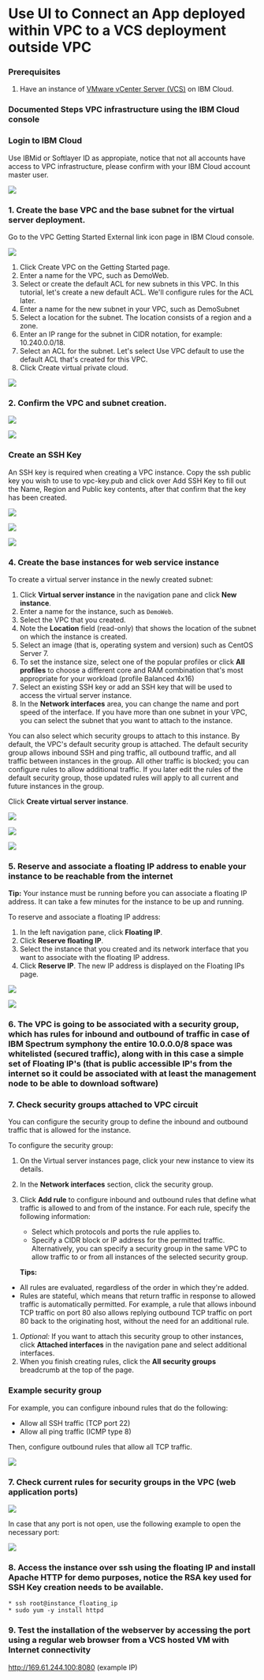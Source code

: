 # Use UI to Connect an App deployed within VPC to a VCS deployment outside VPC
### Prerequisites

1. Have an instance of [VMware vCenter Server (VCS)](https://cloud.ibm.com/docs/services/vmwaresolutions?topic=vmware-solutions-vc_vcenterserveroverview) on IBM Cloud.

### Documented Steps VPC infrastructure using the IBM Cloud console

### Login to IBM Cloud
Use IBMid or Softlayer ID as appropiate, notice that not all accounts have access to VPC infrastructure, please confirm with your IBM Cloud account master user.

![](Images/login.png)


### 1. Create the base VPC and the base subnet for the virtual server deployment.

Go to the VPC Getting Started External link icon page in IBM Cloud console.

![](Images/VPC%20creation%2001.png)

1. Click Create VPC on the Getting Started page.
2. Enter a name for the VPC, such as DemoWeb.
3. Select or create the default ACL for new subnets in this VPC. In this tutorial, let's create a new default ACL. We'll configure rules for the ACL later.
4. Enter a name for the new subnet in your VPC, such as DemoSubnet
5. Select a location for the subnet. The location consists of a region and a zone. 
6. Enter an IP range for the subnet in CIDR notation, for example: 10.240.0.0/18.
7. Select an ACL for the subnet. Let's select Use VPC default to use the default ACL that's created for this VPC.
8. Click Create virtual private cloud.

![](images/integration%20vpc%2001.png)

### 2. Confirm the VPC and subnet creation.
![](images/VPC%20creation%2003.png)

![](Images/VPC%20creation%2004.png)


### Create an SSH Key

An SSH key is required when creating a VPC instance. Copy the ssh public key you wish to use to vpc-key.pub and click over Add SSH Key to fill out the Name, Region and Public key contents, after that confirm that the key has been created.

![](Images/SSH%20creation%2001.png)

![](Images/SSH%20creation%2002.png)

![](Images/SSH%20creation%2003.png)

### 4. Create the base instances for web service instance

To create a virtual server instance in the newly created subnet:

1. Click **Virtual server instance** in the navigation pane and click **New instance**.
1. Enter a name for the instance, such as `DemoWeb`.
1. Select the VPC that you created.
1. Note the **Location** field (read-only) that shows the location of the subnet on which the instance is created.
1. Select an image (that is, operating system and version) such as CentOS Server 7.
1. To set the instance size, select one of the popular profiles or click **All profiles** to choose a different core and RAM combination that's most appropriate for your workload (profile Balanced 4x16)
1. Select an existing SSH key or add an SSH key that will be used to access the virtual server instance. 
1. In the **Network interfaces** area, you can change the name and port speed of the interface. If you have more than one subnet in your VPC, you can select the subnet that you want to attach to the instance.


You can also select which security groups to attach to this instance. By default, the VPC's default security group is attached. The default security group allows inbound SSH and ping traffic, all outbound traffic, and all traffic between instances in the group. All other traffic is blocked; you can configure rules to allow additional traffic. If you later edit the rules of the default security group, those updated rules will apply to all current and future instances in the group.

Click **Create virtual server instance**.

![](Images/VSI%20creation%2001.png)

![](images/virtual%20server%20instance.png)

![](Images/VSI%20creation%2003.png)

### 5. Reserve and associate a floating IP address to enable your instance to be reachable from the internet
**Tip:** Your instance must be running before you can associate a floating IP address. It can take a few minutes for the instance to be up and running.

To reserve and associate a floating IP address:

1. In the left navigation pane, click **Floating IP**.
1. Click **Reserve floating IP**.
1. Select the instance that you created and its network interface that you want to associate with the floating IP address.
1. Click **Reserve IP**. The new IP address is displayed on the Floating IPs page.

![](Images/Floating%20IP%2001.png)

![](images/Floating%20IP%20association.png)

### 6. The VPC is going to be associated with a security group, which has rules for inbound and outbound of traffic in case of IBM Spectrum symphony the entire 10.0.0.0/8 space was whitelisted (secured traffic), along with in this case a simple set of Floating IP's (that is public accessible IP's from the internet so it could be associated with at least the management node to be able to download software)

### 7. Check security groups attached to VPC circuit

You can configure the security group to define the inbound and outbound traffic that is allowed for the instance.

To configure the security group:

1. On the Virtual server instances page, click your new instance to view its details.
1. In the **Network interfaces** section, click the security group.
1. Click **Add rule** to configure inbound and outbound rules that define what traffic is allowed to and from of the instance. For each rule, specify the following information:  
   * Select which protocols and ports the rule applies to.   
   * Specify a CIDR block or IP address for the permitted traffic. Alternatively, you can specify a security group in the same VPC to allow traffic to or from all instances of the selected security group.    

   **Tips:**  
  * All rules are evaluated, regardless of the order in which they're added. 
  * Rules are stateful, which means that return traffic in response to allowed traffic is automatically permitted. For example, a rule that allows inbound TCP traffic on port 80 also allows replying outbound TCP traffic on port 80 back to the originating host, without the need for an additional rule.
1. _Optional:_ If you want to attach this security group to other instances, click **Attached interfaces** in the navigation pane  and select additional interfaces.
1. When you finish creating rules, click the **All security groups** breadcrumb at the top of the page.

### Example security group  

For example, you can configure inbound rules that do the following:

 * Allow all SSH traffic (TCP port 22)
 * Allow all ping traffic (ICMP type 8)
 
Then, configure outbound rules that allow all TCP traffic.

![](images/VPC%20security%20group.png)

### 7. Check current rules for security groups in the VPC (web application ports)
![](images/HPC%20security%20ports.png)

In case that any port is not open, use the following example to open the necessary port:

![](Images/Security%20group%2003.png)

### 8. Access the instance over ssh using the floating IP and install Apache HTTP for demo purposes, notice the RSA key used for SSH Key creation needs to be available.
```
* ssh root@instance_floating_ip
* sudo yum -y install httpd
```
### 9. Test the installation of the webserver by accessing the port using a regular web browser from a VCS hosted VM with Internet connectivity
http://169.61.244.100:8080 (example IP)
